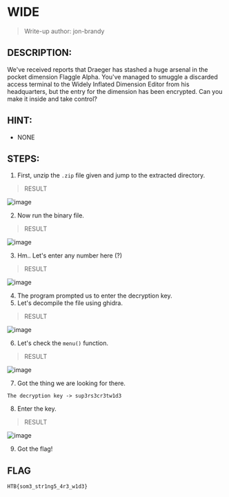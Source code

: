 # WIDE
> Write-up author: jon-brandy
## DESCRIPTION:
We've received reports that Draeger has stashed a huge arsenal in the pocket dimension Flaggle Alpha. 
You've managed to smuggle a discarded access terminal to the Widely Inflated Dimension Editor from his headquarters, but the entry for the dimension has been encrypted. 
Can you make it inside and take control?
## HINT:
- NONE
## STEPS:
1. First, unzip the `.zip` file given and jump to the extracted directory.

> RESULT

![image](https://user-images.githubusercontent.com/70703371/209441012-3f7f6795-71f3-4df0-a6f8-26f5983f8074.png)


2. Now run the binary file.

> RESULT

![image](https://user-images.githubusercontent.com/70703371/209441046-f963e349-c2ec-4149-b79a-4b0aba574da4.png)


3. Hm.. Let's enter any number here (?)

> RESULT

![image](https://user-images.githubusercontent.com/70703371/209441304-75490a1e-4594-42bf-9225-ee9ca0c003ce.png)


4. The program prompted us to enter the decryption key.
5. Let's decompile the file using ghidra.

> RESULT

![image](https://user-images.githubusercontent.com/70703371/209441334-8bd8908b-c291-4e41-a87c-26337ea0f956.png)


6. Let's check the `menu()` function.

> RESULT

![image](https://user-images.githubusercontent.com/70703371/209441349-2dd9c316-171f-44f4-acdf-338bcfbef973.png)


7. Got the thing we are looking for there.

```
The decryption key -> sup3rs3cr3tw1d3
```

8. Enter the key.

> RESULT

![image](https://user-images.githubusercontent.com/70703371/209441378-1218007e-729f-4374-a694-f4065fa6ccf7.png)


9. Got the flag!

## FLAG

```
HTB{som3_str1ng5_4r3_w1d3}
```
